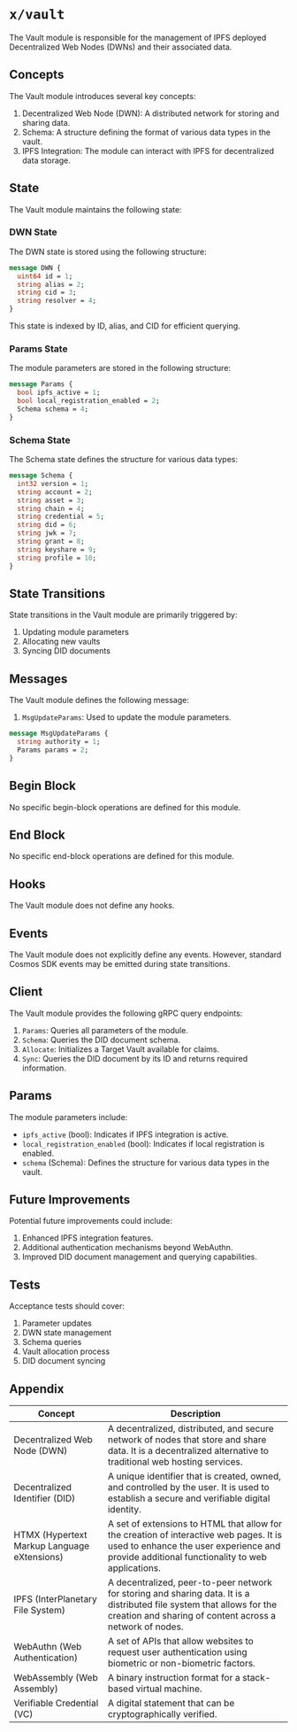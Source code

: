 # `x/vault`

The Vault module is responsible for the management of IPFS deployed Decentralized Web Nodes (DWNs) and their associated data.

## Concepts

The Vault module introduces several key concepts:

1. Decentralized Web Node (DWN): A distributed network for storing and sharing data.
2. Schema: A structure defining the format of various data types in the vault.
3. IPFS Integration: The module can interact with IPFS for decentralized data storage.

## State

The Vault module maintains the following state:

### DWN State

The DWN state is stored using the following structure:

```protobuf
message DWN {
  uint64 id = 1;
  string alias = 2;
  string cid = 3;
  string resolver = 4;
}
```

This state is indexed by ID, alias, and CID for efficient querying.

### Params State

The module parameters are stored in the following structure:

```protobuf
message Params {
  bool ipfs_active = 1;
  bool local_registration_enabled = 2;
  Schema schema = 4;
}
```

### Schema State

The Schema state defines the structure for various data types:

```protobuf
message Schema {
  int32 version = 1;
  string account = 2;
  string asset = 3;
  string chain = 4;
  string credential = 5;
  string did = 6;
  string jwk = 7;
  string grant = 8;
  string keyshare = 9;
  string profile = 10;
}
```

## State Transitions

State transitions in the Vault module are primarily triggered by:

1. Updating module parameters
2. Allocating new vaults
3. Syncing DID documents

## Messages

The Vault module defines the following message:

1. `MsgUpdateParams`: Used to update the module parameters.

```protobuf
message MsgUpdateParams {
  string authority = 1;
  Params params = 2;
}
```

## Begin Block

No specific begin-block operations are defined for this module.

## End Block

No specific end-block operations are defined for this module.

## Hooks

The Vault module does not define any hooks.

## Events

The Vault module does not explicitly define any events. However, standard Cosmos SDK events may be emitted during state transitions.

## Client

The Vault module provides the following gRPC query endpoints:

1. `Params`: Queries all parameters of the module.
2. `Schema`: Queries the DID document schema.
3. `Allocate`: Initializes a Target Vault available for claims.
4. `Sync`: Queries the DID document by its ID and returns required information.

## Params

The module parameters include:

- `ipfs_active` (bool): Indicates if IPFS integration is active.
- `local_registration_enabled` (bool): Indicates if local registration is enabled.
- `schema` (Schema): Defines the structure for various data types in the vault.

## Future Improvements

Potential future improvements could include:

1. Enhanced IPFS integration features.
2. Additional authentication mechanisms beyond WebAuthn.
3. Improved DID document management and querying capabilities.

## Tests

Acceptance tests should cover:

1. Parameter updates
2. DWN state management
3. Schema queries
4. Vault allocation process
5. DID document syncing

## Appendix

| Concept                                     | Description                                                                                                                                                                           |
| ------------------------------------------- | ------------------------------------------------------------------------------------------------------------------------------------------------------------------------------------- |
| Decentralized Web Node (DWN)                | A decentralized, distributed, and secure network of nodes that store and share data. It is a decentralized alternative to traditional web hosting services.                           |
| Decentralized Identifier (DID)              | A unique identifier that is created, owned, and controlled by the user. It is used to establish a secure and verifiable digital identity.                                             |
| HTMX (Hypertext Markup Language eXtensions) | A set of extensions to HTML that allow for the creation of interactive web pages. It is used to enhance the user experience and provide additional functionality to web applications. |
| IPFS (InterPlanetary File System)           | A decentralized, peer-to-peer network for storing and sharing data. It is a distributed file system that allows for the creation and sharing of content across a network of nodes.    |
| WebAuthn (Web Authentication)               | A set of APIs that allow websites to request user authentication using biometric or non-biometric factors.                                                                            |
| WebAssembly (Web Assembly)                  | A binary instruction format for a stack-based virtual machine.                                                                                                                        |
| Verifiable Credential (VC)                  | A digital statement that can be cryptographically verified.                                                                                                                           |
